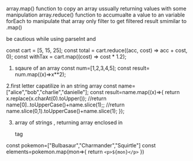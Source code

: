 array.map()
function to copy an array ussually returning values with some manipulation
array.reduce()
function to accumualte a value to an variable
forEach to manipulate that array only
filter to get filtered result smimilar to .map()

be cautious while using parseInt and 

const cart = [5, 15, 25];
const total = cart.reduce((acc, cost) => acc + cost, 0);
const withTax = cart.map((cost) => cost * 1.2);

1. sqaure of an array
const num=[1,2,3,4,5];
const result= num.map((x)=>x**2);

2.first letter capatilize in an string array
const name=["alice","bob","charlie","danielle"];
const result=name.map((x)=>{
    return x.replace(x.charAt(0).toUpper());
    //return  name[0]..toUpperCase()+name.slice(1);;
    //return  name.slice(0,1).toUpperCase()+name.slice(1);
});

3. array of strings , returning array enclosed in <p> tag

const pokemon=["Bulbasaur","Charmander","Squirtle"]
const elements=pokemon.map(mon=>{
    return  `<p>${mon}</p>`
})